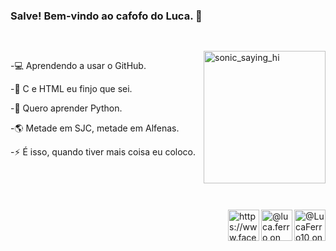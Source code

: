 ### Salve! Bem-vindo ao cafofo do Luca. 👋

##

<div style="display: inline_block"><br>
  <img align="right" src="https://c.tenor.com/ECDOKKbP82AAAAAi/sonic-hi.gif" alt="sonic_saying_hi" title="E aí irmão" width="195" height="212" />
  <p align="left">-💻 Aprendendo a usar o GitHub.</p>
  <p align="left">-🤔 C e HTML eu finjo que sei.</p>
  <p align="left">-💬 Quero aprender Python.</p>
  <p align="left">-🌎 Metade em SJC, metade em Alfenas.</p>
  <p align="left">-⚡ É isso, quando tiver mais coisa eu coloco.</p>
  <br>
</div>

##

<div style="display: inline_block"><br>
  <a href="https://twitter.com/LucaFerro10"><img align="right" src="https://cdn.icon-icons.com/icons2/729/PNG/512/twitter_icon-icons.com_62751.png" alt="@LucaFerro10 on Twitter" title="@LucaFerro10" width="50" height="50" /></a>
  <a href="https://www.instagram.com/luca.ferro/"><img align="right" src="https://i0.wp.com/trucao.com.br/wp-content/uploads/2018/07/instagram-logo.png?fit=1200%2C1200&ssl=1" alt="@luca.ferro on Instagram" title="@luca.ferro" width="50" height="50" /></a>
  <a href="https://www.facebook.com/luca.ferrooliveira"><img align="right" src="https://cdn.icon-icons.com/icons2/2429/PNG/512/facebook_logo_icon_147291.png" alt="https://www.facebook.com/luca.ferrooliveira" title="Luca Ferro Oliveira" width="50" height="50" /></a></div>
  
  
<!--
**luca-ferro/luca-ferro** is a ✨ _special_ ✨ repository because its `README.md` (this file) appears on your GitHub profile.

Here are some ideas to get you started:

- 🔭 I’m currently working on ...
- 🌱 I’m currently learning ...
- 👯 I’m looking to collaborate on ...
- 🤔 I’m looking for help with ...
- 💬 Ask me about ...
- 📫 How to reach me: ...
- 😄 Pronouns: ...
- ⚡ Fun fact: ...
-->

